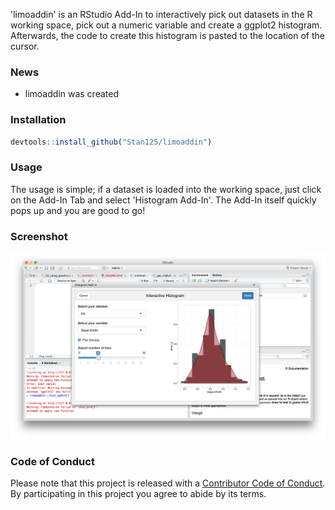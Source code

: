 <!-- README.md is generated from README.Rmd. Please edit that file -->
'limoaddin' is an RStudio Add-In to interactively pick out datasets in the R working space, pick out a numeric variable and create a ggplot2 histogram. Afterwards, the code to create this histogram is pasted to the location of the cursor.

### News

-   limoaddin was created

### Installation

``` r
devtools::install_github("Stan125/limoaddin")
```

### Usage

The usage is simple; if a dataset is loaded into the working space, just click on the Add-In Tab and select 'Histogram Add-In'. The Add-In itself quickly pops up and you are good to go!

### Screenshot

![Screenshot](Screenshot.png)

### Code of Conduct

Please note that this project is released with a [Contributor Code of Conduct](CONDUCT.md). By participating in this project you agree to abide by its terms.
